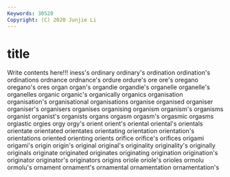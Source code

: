 ```yaml
---
Keywords: 30520
Copyright: (C) 2020 Junjie Li
---
```


# title

Write contents here!!!
iness's 
ordinary 
ordinary's 
ordination 
ordination's 
ordinations 
ordnance 
ordnance's
ordure 
ordure's 
ore 
ore's 
oregano 
oregano's 
ores 
organ 
organ's 
organdie
organdie's 
organelle 
organelle's 
organelles 
organic 
organic's 
organically 
organics 
organisation 
organisation's
organisational 
organisations 
organise 
organised 
organiser 
organiser's 
organisers 
organises 
organising 
organism
organism's 
organisms 
organist 
organist's 
organists 
organs 
orgasm 
orgasm's 
orgasmic 
orgasms
orgiastic 
orgies 
orgy 
orgy's 
orient 
orient's 
oriental 
oriental's 
orientals 
orientate
orientated 
orientates 
orientating 
orientation 
orientation's 
orientations 
oriented 
orienting 
orients 
orifice
orifice's 
orifices 
origami 
origami's 
origin 
origin's 
original 
original's 
originality 
originality's
originally 
originals 
originate 
originated 
originates 
originating 
origination 
origination's 
originator 
originator's
originators 
origins 
oriole 
oriole's 
orioles 
ormolu 
ormolu's 
ornament 
ornament's 
ornamental
ornamentation 
ornamentation's 
